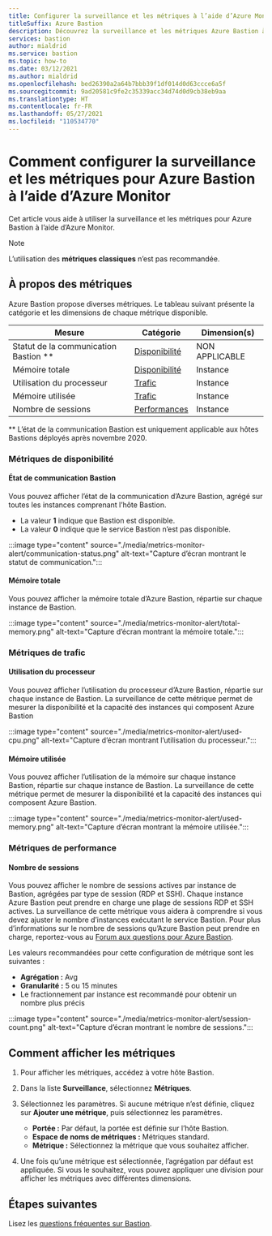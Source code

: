 ```yaml
---
title: Configurer la surveillance et les métriques à l’aide d’Azure Monitor
titleSuffix: Azure Bastion
description: Découvrez la surveillance et les métriques Azure Bastion à l’aide d’Azure Monitor.
services: bastion
author: mialdrid
ms.service: bastion
ms.topic: how-to
ms.date: 03/12/2021
ms.author: mialdrid
ms.openlocfilehash: bed26390a2a64b7bbb39f1df014d0d63ccce6a5f
ms.sourcegitcommit: 9ad20581c9fe2c35339acc34d74d0d9cb38eb9aa
ms.translationtype: HT
ms.contentlocale: fr-FR
ms.lasthandoff: 05/27/2021
ms.locfileid: "110534770"
---
```

# <a name="how-to-configure-monitoring-and-metrics-for-azure-bastion-using-azure-monitor"></a>Comment configurer la surveillance et les métriques pour Azure Bastion à l’aide d’Azure Monitor

Cet article vous aide à utiliser la surveillance et les métriques pour Azure Bastion à l’aide d’Azure Monitor.

>[!NOTE]
>L’utilisation des **métriques classiques** n’est pas recommandée.
>

## <a name="about-metrics"></a>À propos des métriques

Azure Bastion propose diverses métriques. Le tableau suivant présente la catégorie et les dimensions de chaque métrique disponible.

|**Mesure**|**Catégorie**|**Dimension(s)**|
| --- | --- | --- |
|Statut de la communication Bastion **|[Disponibilité](#availability)|NON APPLICABLE|
|Mémoire totale|[Disponibilité](#availability)|Instance|
|Utilisation du processeur|[Trafic](#traffic)|Instance
|Mémoire utilisée|[Trafic](#traffic)|Instance
|Nombre de sessions|[Performances](#performance)|Instance|

** L’état de la communication Bastion est uniquement applicable aux hôtes Bastions déployés après novembre 2020.

### <a name="availability-metrics"></a><a name="availability"></a>Métriques de disponibilité

#### <a name="bastion-communication-status"></a><a name="communication-status"></a>État de communication Bastion

Vous pouvez afficher l’état de la communication d’Azure Bastion, agrégé sur toutes les instances comprenant l’hôte Bastion.

* La valeur **1** indique que Bastion est disponible.
* La valeur **0** indique que le service Bastion n’est pas disponible.

:::image type="content" source="./media/metrics-monitor-alert/communication-status.png" alt-text="Capture d’écran montrant le statut de communication.":::

#### <a name="total-memory"></a><a name="total-memory"></a>Mémoire totale

Vous pouvez afficher la mémoire totale d’Azure Bastion, répartie sur chaque instance de Bastion.

:::image type="content" source="./media/metrics-monitor-alert/total-memory.png" alt-text="Capture d’écran montrant la mémoire totale.":::

### <a name="traffic-metrics"></a><a name="traffic"></a>Métriques de trafic

#### <a name="used-cpu"></a><a name="used-cpu"></a>Utilisation du processeur

Vous pouvez afficher l’utilisation du processeur d’Azure Bastion, répartie sur chaque instance de Bastion. La surveillance de cette métrique permet de mesurer la disponibilité et la capacité des instances qui composent Azure Bastion

:::image type="content" source="./media/metrics-monitor-alert/used-cpu.png" alt-text="Capture d’écran montrant l’utilisation du processeur.":::

#### <a name="used-memory"></a><a name="used-memory"></a>Mémoire utilisée

Vous pouvez afficher l’utilisation de la mémoire sur chaque instance Bastion, répartie sur chaque instance de Bastion. La surveillance de cette métrique permet de mesurer la disponibilité et la capacité des instances qui composent Azure Bastion.

:::image type="content" source="./media/metrics-monitor-alert/used-memory.png" alt-text="Capture d’écran montrant la mémoire utilisée.":::

### <a name="performance-metrics"></a><a name="performance"></a>Métriques de performance

#### <a name="session-count"></a>Nombre de sessions

Vous pouvez afficher le nombre de sessions actives par instance de Bastion, agrégées par type de session (RDP et SSH). Chaque instance Azure Bastion peut prendre en charge une plage de sessions RDP et SSH actives. La surveillance de cette métrique vous aidera à comprendre si vous devez ajuster le nombre d’instances exécutant le service Bastion. Pour plus d’informations sur le nombre de sessions qu’Azure Bastion peut prendre en charge, reportez-vous au [Forum aux questions pour Azure Bastion](bastion-faq.md).

Les valeurs recommandées pour cette configuration de métrique sont les suivantes :

* **Agrégation :** Avg
* **Granularité :** 5 ou 15 minutes
* Le fractionnement par instance est recommandé pour obtenir un nombre plus précis

:::image type="content" source="./media/metrics-monitor-alert/session-count.png" alt-text="Capture d’écran montrant le nombre de sessions.":::

## <a name="how-to-view-metrics"></a><a name="metrics"></a>Comment afficher les métriques

1. Pour afficher les métriques, accédez à votre hôte Bastion.
1. Dans la liste **Surveillance**, sélectionnez **Métriques**.
1. Sélectionnez les paramètres. Si aucune métrique n’est définie, cliquez sur **Ajouter une métrique**, puis sélectionnez les paramètres.

   * **Portée :** Par défaut, la portée est définie sur l’hôte Bastion.
   * **Espace de noms de métriques :** Métriques standard.
   * **Métrique :** Sélectionnez la métrique que vous souhaitez afficher.

1. Une fois qu’une métrique est sélectionnée, l’agrégation par défaut est appliquée. Si vous le souhaitez, vous pouvez appliquer une division pour afficher les métriques avec différentes dimensions.

## <a name="next-steps"></a>Étapes suivantes

Lisez les [questions fréquentes sur Bastion](bastion-faq.md).
  

